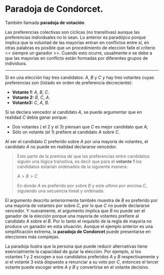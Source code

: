 # Paradoja de Condorcet.

También llamada __paradoja de votación__.

Las preferencias colectivas son cíclicas (no transitivas) aunque las preferencias individuales no lo sean. Lo anterior es paradójico porque implica que la voluntad de las mayorías entran en conflictos entre sí, en otras palabras es posible que un procedimiento de elección falle el criterio << siempre un ganador >>. Cuando esto ocurre, usualmente e se debe a que las mayorías en conflicto están formadas por diferentes grupos de individuos. 

---

Si en una elección hay tres candidatos: $A$, $B$ y $C$ y hay tres votantes cuyas preferencias son (listado en orden de preferencia decreciente):

- __Votante 1:__ $A$, $B$, $C$.
- __Votante 2:__ $B$, $C$, $A$.
- __Votante3:__ $C$, $A$, $B$.

Si se declara vencedor al candidato $A$, se puede argumentar que en realidad $C$ debía ganar porque:

- Dos votantes ( el 2 y el 3) piensan que $C$ es mejor candidato que $A$;
- Sólo un votante (el 1) prefiere al candidato $A$ sobre $C$.

Al ser el candidato $C$ preferido sobre $A$ por una mayoría de votantes, el candidato $A$ no puede en realidad declararse vencedor.

> Esto parte de la premisa de que las preferencias entre candidatos siguen una lógica transitiva, es decir que para el __votante 1__ los candidatos estarían ordenados de la siguiente manera:
>
> $A > B > C$
>
> En donde $A$ es preferido por sobre $B$ y este ultimo por encima $C$, siguiendo una secuencia lineal y ordenada.

El argumento descrito anteriormente también muestra de $B$ es preferido por una mayoría de votantes por sobre $C$, por lo que $C$ no puede declararse vencedor. Y nuevamente, el argumento implica que $B$ no puede ser el ganador de la elección porque una mayoría de votantes prefiere al candidato $A$ sobre el $B$. Por lo tanto el requisito de la regla de mayoría no produce un ganador en esta situación. Aunque el ejemplo anterior es una simplificación extrema, la __paradoja de Condorcet__ puede presentarse en elecciones más complejas.

La paradoja ilustra que la persona que puede reducir alternativas tiene esencialmente la capacidad de guiar la elección. Por ejemplo, si los votantes 1 y 2 escogen a sus candidatos preferidos $A$ y $B$ respectivamente y si el votante 3 está dispuesto a renunciar a su voto por $C$, entonces el tercer votante puede escoger entre $A$ y $B$ y convertirse en el votante decisivo.
